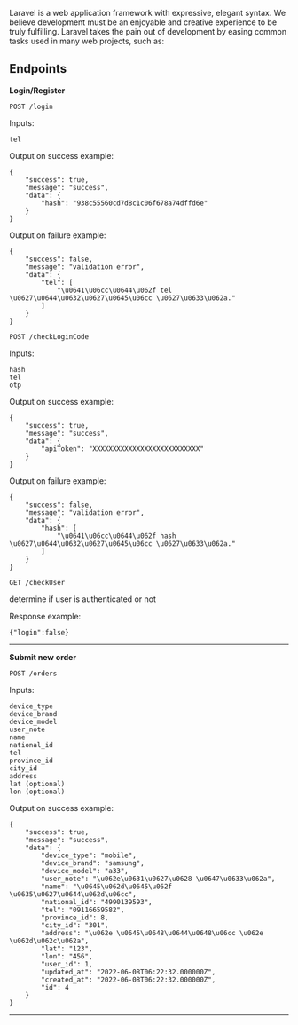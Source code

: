Laravel is a web application framework with expressive, elegant syntax. We believe development must be an enjoyable and creative experience to be truly fulfilling. Laravel takes the pain out of development by easing common tasks used in many web projects, such as:
## Endpoints

**Login/Register**

`POST /login`

Inputs:
```
tel
````

Output on success example:
```
{
    "success": true,
    "message": "success",
    "data": {
        "hash": "938c55560cd7d8c1c06f678a74dffd6e"
    }
}
```

Output on failure example:
```
{
    "success": false,
    "message": "validation error",
    "data": {
        "tel": [
            "\u0641\u06cc\u0644\u062f tel \u0627\u0644\u0632\u0627\u0645\u06cc \u0627\u0633\u062a."
        ]
    }
}
```

`POST /checkLoginCode`

Inputs:
```
hash
tel
otp
````

Output on success example:
```
{
    "success": true,
    "message": "success",
    "data": {
        "apiToken": "XXXXXXXXXXXXXXXXXXXXXXXXXXX"
    }
}
```

Output on failure example:
```
{
    "success": false,
    "message": "validation error",
    "data": {
        "hash": [
            "\u0641\u06cc\u0644\u062f hash \u0627\u0644\u0632\u0627\u0645\u06cc \u0627\u0633\u062a."
        ]
    }
}
```

`GET /checkUser`

determine if user is authenticated or not

Response example:
```
{"login":false}
```

---

**Submit new order**

`POST /orders`

Inputs:
```
device_type 
device_brand 
device_model
user_note
name
national_id
tel
province_id
city_id
address
lat (optional)
lon (optional)
````

Output on success example:
```
{
    "success": true,
    "message": "success",
    "data": {
        "device_type": "mobile",
        "device_brand": "samsung",
        "device_model": "a33",
        "user_note": "\u062e\u0631\u0627\u0628 \u0647\u0633\u062a",
        "name": "\u0645\u062d\u0645\u062f \u0635\u0627\u0644\u062d\u06cc",
        "national_id": "4990139593",
        "tel": "09116659582",
        "province_id": 8,
        "city_id": "301",
        "address": "\u062e \u0645\u0648\u0644\u0648\u06cc \u062e \u062d\u062c\u062a",
        "lat": "123",
        "lon": "456",
        "user_id": 1,
        "updated_at": "2022-06-08T06:22:32.000000Z",
        "created_at": "2022-06-08T06:22:32.000000Z",
        "id": 4
    }
}
```

---